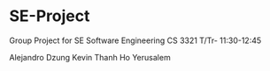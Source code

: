 # SE-Project
Group Project for SE
Software Engineering CS 3321  T/Tr- 11:30-12:45

Alejandro 
Dzung 
Kevin
Thanh Ho
Yerusalem








